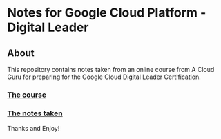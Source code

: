 # Notes for Google Cloud Platform - Digital Leader

## About

This repository contains notes taken from an online course from A Cloud Guru for preparing for the Google Cloud Digital Leader Certification.

### [The course](https://learn.acloud.guru/course/gcp-101/dashboard)

### [The notes taken](https://github.com/jonatankruszewski/GCP-digital-leader/blob/main/notes.md)

Thanks and Enjoy!

